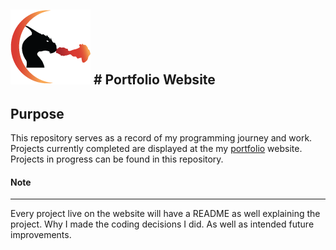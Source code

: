 ![Dragon Logo](images/orangeTinyDragon_v1.png) # Portfolio Website
---

## Purpose
This repository serves as a record of my programming journey and work. 
Projects currently completed are displayed at the my [portfolio](http://www.luisrodrigueziii.com/) website.   
Projects in progress can be found in this repository.

#### Note
---
Every project live on the website will have a README as well explaining the project. 
Why I made the coding decisions I did. As well as intended future improvements.